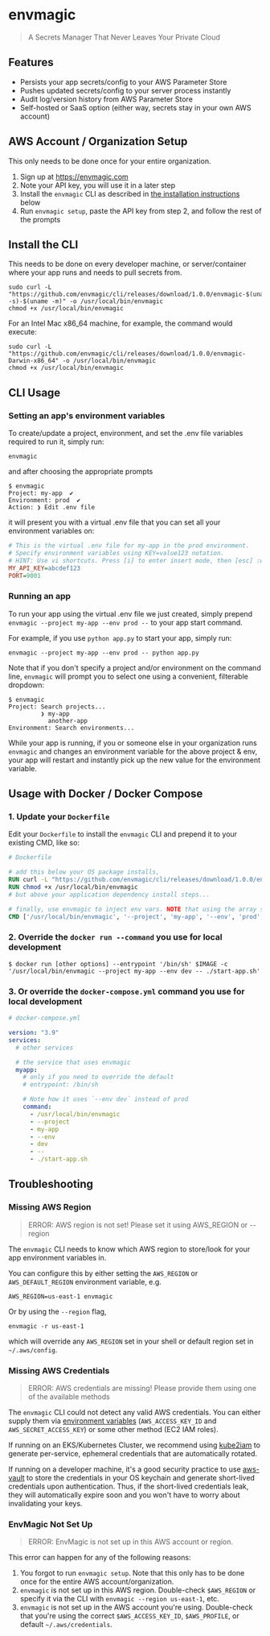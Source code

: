 # envmagic

> A Secrets Manager That Never Leaves Your Private Cloud

## Features

- Persists your app secrets/config to your AWS Parameter Store
- Pushes updated secrets/config to your server process instantly
- Audit log/version history from AWS Parameter Store
- Self-hosted or SaaS option (either way, secrets stay in your own AWS account)

## AWS Account / Organization Setup

This only needs to be done once for your entire organization.

1. Sign up at https://envmagic.com
2. Note your API key, you will use it in a later step
3. Install the `envmagic` CLI as described in [the installation instructions](#install-the-cli) below
4. Run `envmagic setup`, paste the API key from step 2, and follow the rest of the prompts

## Install the CLI

This needs to be done on every developer machine, or server/container where your app runs and needs to pull secrets from.

```
sudo curl -L "https://github.com/envmagic/cli/releases/download/1.0.0/envmagic-$(uname -s)-$(uname -m)" -o /usr/local/bin/envmagic
chmod +x /usr/local/bin/envmagic
```

For an Intel Mac x86_64 machine, for example, the command would execute:

```
sudo curl -L "https://github.com/envmagic/cli/releases/download/1.0.0/envmagic-Darwin-x86_64" -o /usr/local/bin/envmagic
chmod +x /usr/local/bin/envmagic
```

## CLI Usage

### Setting an app's environment variables

To create/update a project, environment, and set the .env file variables required to run it, simply run:

```
envmagic
```

and after choosing the appropriate prompts

```console
$ envmagic
Project: my-app  ✔
Environment: prod  ✔
Action: ❯ Edit .env file
```

it will present you with a virtual .env file that you can set all your environment variables on:

```ini
# This is the virtual .env file for my-app in the prod environment.
# Specify environment variables using KEY=value123 notation.
# HINT: Use vi shortcuts. Press [i] to enter insert mode, then [esc] :wq to save & quit.
MY_API_KEY=abcdef123
PORT=9001
```

### Running an app

To run your app using the virtual .env file we just created, simply prepend `envmagic --project my-app --env prod --` to your app start command.

For example, if you use `python app.py` to start your app, simply run:

```
envmagic --project my-app --env prod -- python app.py
```

Note that if you don't specify a project and/or environment on the command line, `envmagic` will prompt you to select one using a convenient, filterable dropdown:

```console
$ envmagic
Project: Search projects...
         ❯ my-app
           another-app
Environment: Search environments...
```

While your app is running, if you or someone else in your organization runs `envmagic` and changes an environment variable for the above project & env, your app will restart and instantly pick up the new value for the environment variable.

## Usage with Docker / Docker Compose

### 1. Update your `Dockerfile`

Edit your `Dockerfile` to install the `envmagic` CLI and prepend it to your existing CMD, like so:

```Dockerfile
# Dockerfile

# add this below your OS package installs,
RUN curl -L "https://github.com/envmagic/cli/releases/download/1.0.0/envmagic-$(uname -s)-$(uname -m)" -o /usr/local/bin/envmagic
RUN chmod +x /usr/local/bin/envmagic
# but above your application dependency install steps...

# finally, use envmagic to inject env vars. NOTE that using the array style CMD [] is recommended over the string style
CMD ['/usr/local/bin/envmagic', '--project', 'my-app', '--env', 'prod', '--', './start-app.sh']
```

### 2. Override the `docker run --command` you use for local development

```
$ docker run [other options] --entrypoint '/bin/sh' $IMAGE -c '/usr/local/bin/envmagic --project my-app --env dev -- ./start-app.sh'
```

### 3. Or override the `docker-compose.yml` command you use for local development

```yml
# docker-compose.yml

version: "3.9"
services:
  # other services

  # the service that uses envmagic
  myapp:
    # only if you need to override the default
    # entrypoint: /bin/sh

    # Note how it uses `--env dev` instead of prod
    command:
      - /usr/local/bin/envmagic
      - --project
      - my-app
      - --env
      - dev
      - --
      - ./start-app.sh
```

## Troubleshooting

### Missing AWS Region

> ERROR: AWS region is not set! Please set it using AWS_REGION or --region

The `envmagic` CLI needs to know which AWS region to store/look for your app environment variables in.

You can configure this by either setting the `AWS_REGION` or `AWS_DEFAULT_REGION` environment variable, e.g.

```
AWS_REGION=us-east-1 envmagic
```

Or by using the `--region` flag,

```
envmagic -r us-east-1
```

which will override any `AWS_REGION` set in your shell or default region set in `~/.aws/config`.

### Missing AWS Credentials

> ERROR: AWS credentials are missing! Please provide them using one of the available methods

The `envmagic` CLI could not detect any valid AWS credentials. You can either supply them via [environment variables](https://docs.aws.amazon.com/cli/latest/userguide/cli-configure-envvars.html) (`AWS_ACCESS_KEY_ID` and `AWS_SECRET_ACCESS_KEY`) or some other method (EC2 IAM roles).

If running on an EKS/Kubernetes Cluster, we recommend using [kube2iam](https://github.com/jtblin/kube2iam) to generate per-service, ephemeral credentials that are automatically rotated.

If running on a developer machine, it's a good security practice to use [aws-vault](https://github.com/99designs/aws-vault#quick-start) to store the credentials in your OS keychain and generate short-lived credentials upon authentication. Thus, if the short-lived credentials leak, they will automatically expire soon and you won't have to worry about invalidating your keys.

### EnvMagic Not Set Up

> ERROR: EnvMagic is not set up in this AWS account or region.

This error can happen for any of the following reasons:

1. You forgot to run `envmagic setup`. Note that this only has to be done once for the entire AWS account/organization.
2. `envmagic` is not set up in this AWS region. Double-check `$AWS_REGION` or specify it via the CLI with `envmagic --region us-east-1`, etc.
3. `envmagic` is not set up in the AWS account you're using. Double-check that you're using the correct `$AWS_ACCESS_KEY_ID`, `$AWS_PROFILE`, or default `~/.aws/credentials`.
